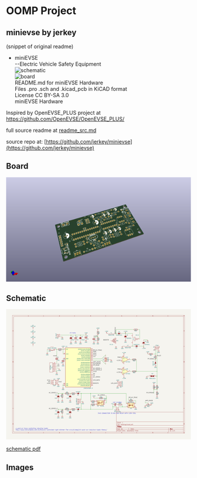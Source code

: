 # OOMP Project  
## minievse  by jerkey  
  
(snippet of original readme)  
  
- miniEVSE  
--Electric Vehicle Safety Equipment  
![schematic](https://raw.github.com/jerkey/minievse/master/schematic.png)  
![board](https://raw.github.com/jerkey/minievse/master/board.png)  
README.md for miniEVSE Hardware  
Files .pro .sch and .kicad_pcb in KiCAD format  
License CC BY-SA 3.0  
miniEVSE Hardware  
  
Inspired by OpenEVSE_PLUS project at https://github.com/OpenEVSE/OpenEVSE_PLUS/  
  
  full source readme at [readme_src.md](readme_src.md)  
  
source repo at: [https://github.com/jerkey/minievse](https://github.com/jerkey/minievse)  
## Board  
  
[![working_3d.png](working_3d_600.png)](working_3d.png)  
## Schematic  
  
[![working_schematic.png](working_schematic_600.png)](working_schematic.png)  
  
[schematic pdf](working_schematic.pdf)  
## Images  
